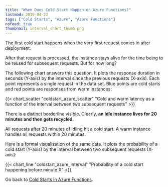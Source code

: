 ```yaml
---
title: "When Does Cold Start Happen on Azure Functions?"
lastmod: 2019-04-22
tags: ["Cold Starts", "Azure", "Azure Functions"]
nofeed: true
thumbnail: interval_chart_thumb.png
---
```


The first cold start happens when the very first request comes in after deployment. 

After that request is processed, the instance stays alive for the time being to be reused for subsequent requests. But for how long?

The following chart answers this question. It plots the response duration in seconds (Y-axis) by the interval since the previous requests (X-axis). Each point represents a single request in the data set. Blue points are cold starts and red points are responses from warm instances:

{{< chart_scatter 
    "coldstart_azure_scatter"
    "Cold and warm latency as a function of the interval between two subsequent requests" >}}

There is a distinct borderline visible. Clearly, **an idle instance lives for 20 minutes and then gets recycled**. 

All requests after 20 minutes of idling hit a cold start. A warm instance handles all requests within 20 minutes.

Here is a formal visualization of the same data. It plots the probability of a cold start (Y-axis) by the interval between two subsequent requests (X-axis):

{{< chart_line 
    "coldstart_azure_interval" 
    "Probability of a cold start happening before minute X" >}}

Go back to [Cold Starts in Azure Functions](/serverless/coldstarts/azure/).